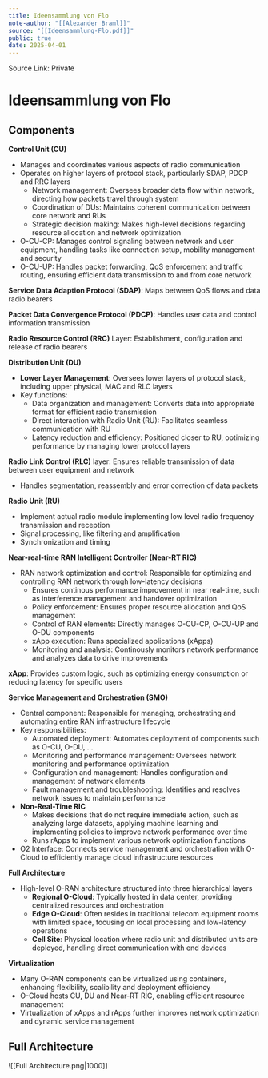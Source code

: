 ```yaml
---
title: Ideensammlung von Flo
note-author: "[[Alexander Braml]]"
source: "[[Ideensammlung-Flo.pdf]]"
public: true
date: 2025-04-01
---
```

Source Link: Private

# Ideensammlung von Flo

## Components

**Control Unit (CU)**
- Manages and coordinates various aspects of radio communication
- Operates on higher layers of protocol stack, particularly SDAP, PDCP and RRC layers
  - Network management: Oversees broader data flow within network, directing how packets travel through system
  - Coordination of DUs: Maintains coherent communication between core network and RUs
  - Strategic decision making: Makes high-level decisions regarding resource allocation and network optimization
- O-CU-CP: Manages control signaling between network and user equipment, handling tasks like connection setup, mobility management and security
- O-CU-UP: Handles packet forwarding, QoS enforcement and traffic routing, ensuring efficient data transmission to and from core network

**Service Data Adaption Protocol (SDAP)**: Maps between QoS flows and data radio bearers

**Packet Data Convergence Protocol (PDCP)**: Handles user data and control information transmission

**Radio Resource Control (RRC)** Layer: Establishment, configuration and release of radio bearers

**Distribution Unit (DU)**
- __Lower Layer Management__: Oversees lower layers of protocol stack, including upper physical, MAC and RLC layers
- Key functions:
  - Data organization and management: Converts data into appropriate format for efficient radio transmission
  - Direct interaction with Radio Unit (RU): Facilitates seamless communication with RU
  - Latency reduction and efficiency: Positioned closer to RU, optimizing performance by managing lower protocol layers

**Radio Link Control (RLC)** layer: Ensures reliable transmission of data between user equipment and network
- Handles segmentation, reassembly and error correction of data packets

**Radio Unit (RU)**
- Implement actual radio module implementing low level radio frequency transmission and reception
- Signal processing, like filtering and amplification
- Synchronization and timing

**Near-real-time RAN Intelligent Controller (Near-RT RIC)**
- RAN network optimization and control: Responsible for optimizing and controlling RAN network through low-latency decisions
    - Ensures continous performance improvement in near real-time, such as interference management and handover optimization
  - Policy enforcement: Ensures proper resource allocation and QoS management
  - Control of RAN elements: Directly manages O-CU-CP, O-CU-UP and O-DU components
  - xApp execution: Runs specialized applications (xApps)
  - Monitoring and analysis: Continously monitors network performance and analyzes data to drive improvements

**xApp**: Provides custom logic, such as optimizing energy consumption or reducing latency for specific users

**Service Management and Orchestration (SMO)**
- Central component: Responsible for managing, orchestrating and automating entire RAN infrastructure lifecycle
- Key responsibilities:
  - Automated deployment: Automates deployment of components such as O-CU, O-DU, ...
  - Monitoring and performance management: Oversees network monitoring and performance optimization
  - Configuration and management: Handles configuration and management of network elements
  - Fault management and troubleshooting: Identifies and resolves network issues to maintain performance
- **Non-Real-Time RIC**
  - Makes decisions that do not require immediate action, such as analyzing large datasets, applying machine learning and implementing policies to improve network performance over time
  - Runs rApps to implement various network optimization functions
- O2 Interface: Connects service management and orchestration with O-Cloud to efficiently manage cloud infrastructure resources

**Full Architecture**
- High-level O-RAN architecture structured into three hierarchical layers
  - __Regional O-Cloud__: Typically hosted in data center, providing centralized resources and orchestration
  - __Edge O-Cloud__: Often resides in traditional telecom equipment rooms with limited space, focusing on local processing and low-latency operations
  - __Cell Site__: Physical location where radio unit and distributed units are deployed, handling direct communication with end devices

**Virtualization**
- Many O-RAN components can be virtualized using containers, enhancing flexibility, scalibility and deployment efficiency
- O-Cloud hosts CU, DU and Near-RT RIC, enabling efficient resource management
- Virtualization of xApps and rApps further improves network optimization and dynamic service management

## Full Architecture

![[Full Architecture.png|1000]]
